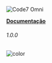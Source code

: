 ![Code7 Omni](/imgs/code7-omni.png "Code7 Omni")

**[Documentação](README.md)**

<h6>1.0.0</h6>

<p><img data-origin="linear-gradient(to left bottom, #D8BFD8 0%, #D8BFD8 100%)" alt="color"></p> 

